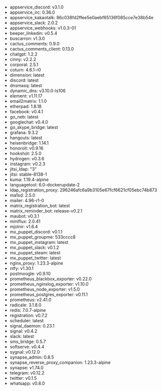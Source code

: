 * appservice_discord: v3.1.0
* appservice_irc: 0.36.0
* appservice_kakaotalk: 86c038fd2ffee5e0aebf65136f085cce7e38b54e
* appservice_slack: 2.0.2
* appservice_webhooks: v1.0.3-01
* beeper_linkedin: v0.5.4
* buscarron: v1.3.0
* cactus_comments: 0.9.0
* cactus_comments_client: 0.13.0
* chatgpt: 1.2.2
* cinny: v2.2.2
* corporal: 2.5.1
* coturn: 4.6.1-r0
* dimension: latest
* discord: latest
* dnsmasq: latest
* dynamic_dns: v3.10.0-ls106
* element: v1.11.17
* email2matrix: 1.1.0
* etherpad: 1.8.18
* facebook: v0.4.1
* go_neb: latest
* googlechat: v0.4.0
* go_skype_bridge: latest
* grafana: 9.3.2
* hangouts: latest
* heisenbridge: 1.14.1
* honoroit: v0.9.16
* hookshot: 2.5.0
* hydrogen: v0.3.6
* instagram: v0.2.3
* jitsi_ldap: "3"
* jitsi: stable-8138-1
* kuma: 1.19.4-alpine
* languagetool: 6.0-dockerupdate-2
* ldap_registration_proxy: 296246afc6a9b3105e67fcf6621cf05ebc74b873
* ma1sd: 2.5.0
* mailer: 4.96-r1-0
* matrix_registration_bot: latest
* matrix_reminder_bot: release-v0.2.1
* maubot: v0.3.1
* miniflux: 2.0.41
* mjolnir: v1.6.4
* mx_puppet_discord: v0.1.1
* mx_puppet_groupme: 533cccc8
* mx_puppet_instagram: latest
* mx_puppet_slack: v0.1.2
* mx_puppet_steam: latest
* mx_puppet_twitter: latest
* nginx_proxy: 1.23.3-alpine
* ntfy: v1.30.1
* postmoogle: v0.9.10
* prometheus_blackbox_exporter: v0.22.0
* prometheus_nginxlog_exporter: v1.10.0
* prometheus_node_exporter: v1.5.0
* prometheus_postgres_exporter: v0.11.1
* prometheus: v2.41.0
* radicale: 3.1.8.0
* redis: 7.0.7-alpine
* registration: v0.7.2
* scheduler: latest
* signal_daemon: 0.23.1
* signal: v0.4.2
* slack: latest
* sms_bridge: 0.5.7
* softserve: v0.4.4
* sygnal: v0.12.0
* synapse_admin: 0.8.5
* synapse_reverse_proxy_companion: 1.23.3-alpine
* synapse: v1.74.0
* telegram: v0.12.2
* twitter: v0.1.5
* whatsapp: v0.8.0
